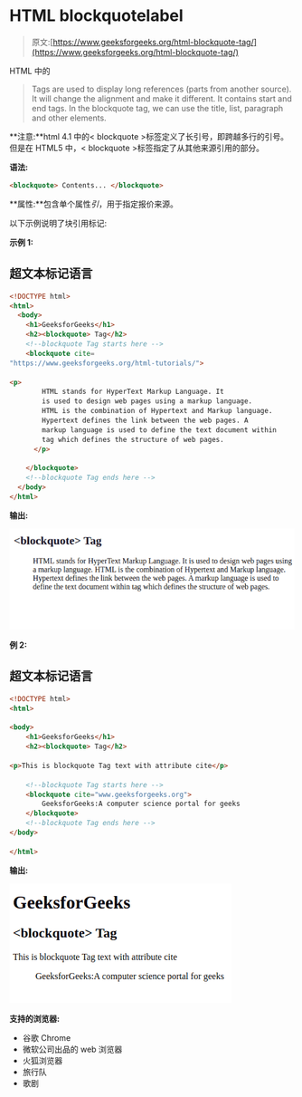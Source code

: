 # HTML blockquotelabel

> 原文:[https://www.geeksforgeeks.org/html-blockquote-tag/](https://www.geeksforgeeks.org/html-blockquote-tag/)

HTML 中的

> Tags are used to display long references (parts from another source). It will change the alignment and make it different. It contains start and end tags. In the blockquote tag, we can use the title, list, paragraph and other elements.

**注意:**html 4.1 中的< blockquote >标签定义了长引号，即跨越多行的引号。但是在 HTML5 中，< blockquote >标签指定了从其他来源引用的部分。

**语法:**

```html
<blockquote> Contents... </blockquote>
```

**属性:**包含单个属性*引*，用于指定报价来源。

以下示例说明了块引用标记:

**示例 1:**

## 超文本标记语言

```html
<!DOCTYPE html>
<html>
  <body>
    <h1>GeeksforGeeks</h1>
    <h2><blockquote> Tag</h2>
    <!--blockquote Tag starts here -->
    <blockquote cite=
"https://www.geeksforgeeks.org/html-tutorials/">

<p>
        HTML stands for HyperText Markup Language. It 
        is used to design web pages using a markup language.
        HTML is the combination of Hypertext and Markup language.
        Hypertext defines the link between the web pages. A
        markup language is used to define the text document within 
        tag which defines the structure of web pages.
      </p>

    </blockquote>
    <!--blockquote Tag ends here -->
  </body>
</html>
```

**输出:**

![](img/d14a612e37a253542472a2e2d1ddf0a3.png)

**例 2:**

## 超文本标记语言

```html
<!DOCTYPE html>
<html>

<body>
    <h1>GeeksforGeeks</h1>
    <h2><blockquote> Tag</h2>

<p>This is blockquote Tag text with attribute cite</p>

    <!--blockquote Tag starts here -->
    <blockquote cite="www.geeksforgeeks.org">
        GeeksforGeeks:A computer science portal for geeks
    </blockquote>
    <!--blockquote Tag ends here -->
</body>

</html>
```

**输出:**

![](img/c8b7053a1bc545c8f5f684e37a950de7.png)

**支持的浏览器:**

*   谷歌 Chrome
*   微软公司出品的 web 浏览器
*   火狐浏览器
*   旅行队
*   歌剧